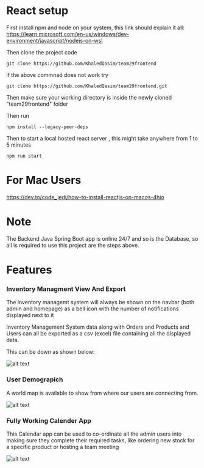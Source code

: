 # React setup

First install npm and node on your system, this link should explain it all:
https://learn.microsoft.com/en-us/windows/dev-environment/javascript/nodejs-on-wsl


Then clone the project code
```
git clone https://github.com/KhaledQasim/team29frontend
```
if the above commnad does not work try
```
git clone https://github.com/KhaledQasim/team29frontend.git
```

Then make sure your working directory is inside the newly cloned "team29frontend" folder

Then run 

```
npm install --legacy-peer-deps
```

Then to start a local hosted react server  , this might take anywhere from 1 to 5 minutes
```
npm run start
```

# For Mac Users
https://dev.to/code_jedi/how-to-install-reactjs-on-macos-4hio

# Note

The Backend Java Spring Boot app is online 24/7 and so is the Database, so all is required to use this project are the steps above.


# Features

### Inventory Managment View And Export

The inventory managemt system will always be shown on the navbar (both admin and homepage) as a bell icon with the number of notifications displayed next to it

Inventory Management System data along with Orders and Products and Users can all be exported as a csv (excel) file containing all the displayed data.

This can be down as shown below:

![alt text](https://github.com/KhaledQasim/Team29Backend/blob/main/ReadMeImages/Export.png?raw=true)


### User Demograpich

A world map is available to show from where our users are connecting from.

![alt text](https://github.com/KhaledQasim/Team29Backend/blob/main/ReadMeImages/WorldMap.png?raw=true)


### Fully Working Calender App

This Calendar app can be used to co-ordinate all the admin users into making sure they complete their required tasks, like ordering new stock for a specific product or hosting a team meeting

![alt text](https://github.com/KhaledQasim/Team29Backend/blob/main/ReadMeImages/Calender.png?raw=true)
